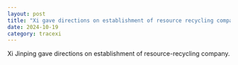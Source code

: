 ```yaml
---
layout: post
title: "Xi gave directions on establishment of resource recycling company"
date: 2024-10-19
category: tracexi
---
```


Xi Jinping gave directions on establishment of resource-recycling company.
